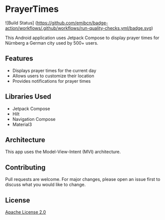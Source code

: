 # PrayerTimes
![Build Status] (https://github.com/emibcn/badge-action/workflows/.github/workflows/run-quality-checks.yml/badge.svg)

This Android application uses Jetpack Compose to display prayer times for Nürnberg a German city used by 500+ users.

## Features

* Displays prayer times for the current day
* Allows users to customize their location
* Provides notifications for prayer times

## Libraries Used

* Jetpack Compose
* Hilt
* Navigation Compose
* Material3

## Architecture

This app uses the Model-View-Intent (MVI) architecture.

## Contributing

Pull requests are welcome. For major changes, please open an issue first to discuss what you would like to change.

## License

[Apache License 2.0](https://www.apache.org/licenses/LICENSE-2.0)